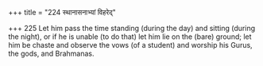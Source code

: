 +++
title = "224 स्थानासनाभ्यां विहरेद्"

+++
225	Let him pass the time standing (during the day) and sitting (during the night), or if he is unable (to do that) let him lie on the (bare) ground; let him be chaste and observe the vows (of a student) and worship his Gurus, the gods, and Brahmanas.